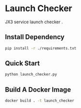 # Launch Checker
JX3 service launch checker .

## Install Dependency
```bash
pip install -r ./requirements.txt
```

## Quick Start
```bash
python launch_checker.py
```

## Build A Docker Image
```bash
docker build . -t launch_checker
```
